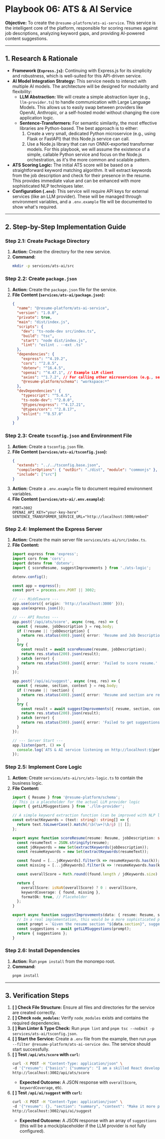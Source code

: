 # Playbook 06: ATS & AI Service

**Objective:** To create the `@resume-platform/ats-ai-service`. This service is the intelligent core of the platform, responsible for scoring resumes against job descriptions, analyzing keyword gaps, and providing AI-powered content suggestions.

---

## 1. Research & Rationale

-   **Framework (`Express.js`):** Continuing with Express.js for its simplicity and robustness, which is well-suited for this API-driven service.
-   **AI Model Integration Strategy:** This service needs to interact with multiple AI models. The architecture will be designed for modularity and flexibility:
    -   **LLM Abstraction:** We will create a simple abstraction layer (e.g., `llm-provider.ts`) to handle communication with Large Language Models. This allows us to easily swap between providers like OpenAI, Anthropic, or a self-hosted model without changing the core application logic.
    -   **Sentence-Transformers:** For semantic similarity, the most effective libraries are Python-based. The best approach is to either:
        1.  Create a very small, dedicated Python microservice (e.g., using Flask or FastAPI) that this Node.js service can call.
        2.  Use a Node.js library that can run ONNX-exported transformer models.
        For this playbook, we will assume the existence of a simple, callable Python service and focus on the Node.js orchestration, as it's the more common and scalable pattern.
-   **ATS Scoring Logic:** The initial ATS score will be based on a straightforward keyword matching algorithm. It will extract keywords from the job description and check for their presence in the resume. This provides immediate value and can be enhanced with more sophisticated NLP techniques later.
-   **Configuration (`.env`):** This service will require API keys for external services (like an LLM provider). These will be managed through environment variables, and a `.env.example` file will be documented to show what's required.

---

## 2. Step-by-Step Implementation Guide

### **Step 2.1: Create Package Directory**

1.  **Action:** Create the directory for the new service.
2.  **Command:**
    ```bash
    mkdir -p services/ats-ai/src
    ```

### **Step 2.2: Create `package.json`**

1.  **Action:** Create the `package.json` file for the service.
2.  **File Content (`services/ats-ai/package.json`):**
    ```json
    {
      "name": "@resume-platform/ats-ai-service",
      "version": "1.0.0",
      "private": true,
      "main": "dist/index.js",
      "scripts": {
        "dev": "ts-node-dev src/index.ts",
        "build": "tsc",
        "start": "node dist/index.js",
        "lint": "eslint . --ext .ts"
      },
      "dependencies": {
        "express": "^4.19.2",
        "cors": "^2.8.5",
        "dotenv": "^16.4.5",
        "openai": "^4.47.1", // Example LLM client
        "axios": "^1.7.2", // For calling other microservices (e.g., sentence-transformer service)
        "@resume-platform/schema": "workspace:*"
      },
      "devDependencies": {
        "typescript": "^5.4.5",
        "ts-node-dev": "^2.0.0",
        "@types/express": "^4.17.21",
        "@types/cors": "^2.8.17",
        "eslint": "^8.57.0"
      }
    }
    ```

### **Step 2.3: Create `tsconfig.json` and Environment File**

1.  **Action:** Create a `tsconfig.json` file.
2.  **File Content (`services/ats-ai/tsconfig.json`):**
    ```json
    {
      "extends": "../../tsconfig.base.json",
      "compilerOptions": { "outDir": "./dist", "module": "commonjs" },
      "include": ["src"]
    }
    ```
3.  **Action:** Create a `.env.example` file to document required environment variables.
4.  **File Content (`services/ats-ai/.env.example`):**
    ```
    PORT=3002
    OPENAI_API_KEY="your-key-here"
    SENTENCE_TRANSFORMER_SERVICE_URL="http://localhost:5000/embed"
    ```

### **Step 2.4: Implement the Express Server**

1.  **Action:** Create the main server file `services/ats-ai/src/index.ts`.
2.  **File Content:**
    ```typescript
    import express from 'express';
    import cors from 'cors';
    import dotenv from 'dotenv';
    import { scoreResume, suggestImprovements } from './ats-logic';

    dotenv.config();

    const app = express();
    const port = process.env.PORT || 3002;

    // --- Middleware ---
    app.use(cors({ origin: 'http://localhost:3000' }));
    app.use(express.json());

    // --- API Routes ---
    app.post('/api/ats/score', async (req, res) => {
      const { resume, jobDescription } = req.body;
      if (!resume || !jobDescription) {
        return res.status(400).json({ error: 'Resume and Job Description are required.' });
      }
      try {
        const result = await scoreResume(resume, jobDescription);
        return res.status(200).json(result);
      } catch (error) {
        return res.status(500).json({ error: 'Failed to score resume.' });
      }
    });

    app.post('/api/ai/suggest', async (req, res) => {
      const { resume, section, context } = req.body;
      if (!resume || !section) {
        return res.status(400).json({ error: 'Resume and section are required.' });
      }
      try {
        const result = await suggestImprovements({ resume, section, context });
        return res.status(200).json(result);
      } catch (error) {
        return res.status(500).json({ error: 'Failed to get suggestions.' });
      }
    });

    // --- Server Start ---
    app.listen(port, () => {
      console.log(`ATS & AI service listening on http://localhost:${port}`);
    });
    ```

### **Step 2.5: Implement Core Logic**

1.  **Action:** Create `services/ats-ai/src/ats-logic.ts` to contain the business logic.
2.  **File Content:**
    ```typescript
    import { Resume } from '@resume-platform/schema';
    // This is a placeholder for the actual LLM provider logic
    import { getLLMSuggestions } from './llm-provider';

    // A simple keyword extraction function (can be improved with NLP libraries)
    const extractKeywords = (text: string): string[] => {
      return text.toLowerCase().match(/\b(\w+)\b/g) || [];
    };

    export async function scoreResume(resume: Resume, jobDescription: string) {
      const resumeText = JSON.stringify(resume);
      const jdKeywords = new Set(extractKeywords(jobDescription));
      const resumeKeywords = new Set(extractKeywords(resumeText));

      const found = [...jdKeywords].filter(k => resumeKeywords.has(k));
      const missing = [...jdKeywords].filter(k => !resumeKeywords.has(k));

      const overallScore = Math.round((found.length / jdKeywords.size) * 100);

      return {
        overallScore: isNaN(overallScore) ? 0 : overallScore,
        keywordCoverage: { found, missing },
        formatOk: true, // Placeholder
      };
    }

    export async function suggestImprovements(data: { resume: Resume, section: string, context?: string }) {
      // In a real implementation, this would be a more sophisticated prompt
      const prompt = `Given the resume section "${data.section}", suggest improvements. Context: ${data.context || 'N/A'}`;
      const suggestions = await getLLMSuggestions(prompt);
      return { suggestions };
    }
    ```

### **Step 2.6: Install Dependencies**

1.  **Action:** Run `pnpm install` from the monorepo root.
2.  **Command:**
    ```bash
    pnpm install
    ```

---

## 3. Verification Steps

1.  **[ ] Check File Structure:** Ensure all files and directories for the service are created correctly.
2.  **[ ] Check `node_modules`:** Verify `node_modules` exists and contains the required dependencies.
3.  **[ ] Run Linter & Type Check:** Run `pnpm lint` and `pnpm tsc --noEmit -p services/ats-ai/tsconfig.json`.
4.  **[ ] Start the Service:** Create a `.env` file from the example, then run `pnpm --filter @resume-platform/ats-ai-service dev`. The service should start successfully.
5.  **[ ] Test `/api/ats/score` with `curl`:**
    ```bash
    curl -X POST -H "Content-Type: application/json" \
    -d '{"resume": {"basics": {"summary": "I am a skilled React developer"}}, "jobDescription": "We need a React and Node developer"}' \
    http://localhost:3002/api/ats/score
    ```
    *   **Expected Outcome:** A JSON response with `overallScore`, `keywordCoverage`, etc.
6.  **[ ] Test `/api/ai/suggest` with `curl`:**
    ```bash
    curl -X POST -H "Content-Type: application/json" \
    -d '{"resume": {}, "section": "summary", "context": "Make it more professional for a FAANG company"}' \
    http://localhost:3002/api/ai/suggest
    ```
    *   **Expected Outcome:** A JSON response with an array of `suggestions` (this will be a mock/placeholder if the LLM provider is not fully configured).